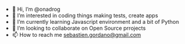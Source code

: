 - 👋 Hi, I’m @onadrog
- 👀 I’m interested in coding things making tests, create apps
- 🌱 I’m currently learning Javascript environment and a bit of Python
- 💞️ I’m looking to collaborate on Open Source prrojects
- 📫 How to reach me sebastien.gordano@gmail.com

<!---
onadrog/onadrog is a ✨ special ✨ repository because its `README.md` (this file) appears on your GitHub profile.
You can click the Preview link to take a look at your changes.
--->
